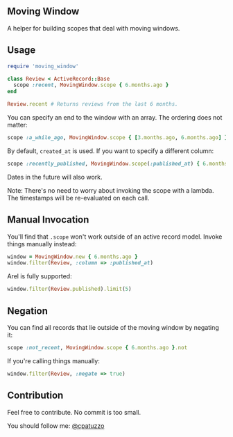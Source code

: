 ## Moving Window

A helper for building scopes that deal with moving windows.

## Usage

```ruby
require 'moving_window'

class Review < ActiveRecord::Base
  scope :recent, MovingWindow.scope { 6.months.ago }
end

Review.recent # Returns reviews from the last 6 months.
```

You can specify an end to the window with an array. The ordering does not matter:

```ruby
scope :a_while_ago, MovingWindow.scope { [3.months.ago, 6.months.ago] }
```

By default, `created_at` is used. If you want to specify a different column:

```ruby
scope :recently_published, MovingWindow.scope(:published_at) { 6.months.ago }
```

Dates in the future will also work.

Note: There's no need to worry about invoking the scope with a lambda. The timestamps will be re-evaluated on each call.

## Manual Invocation

You'll find that `.scope` won't work outside of an active record model. Invoke things manually instead:

```ruby
window = MovingWindow.new { 6.months.ago }
window.filter(Review, :column => :published_at)
```

Arel is fully supported:

```ruby
window.filter(Review.published).limit(5)
```

## Negation

You can find all records that lie outside of the moving window by negating it:

```ruby
scope :not_recent, MovingWindow.scope { 6.months.ago }.not
```

If you're calling things manually:

```ruby
window.filter(Review, :negate => true)
```

## Contribution

Feel free to contribute. No commit is too small.

You should follow me: [@cpatuzzo](https://twitter.com/cpatuzzo)
